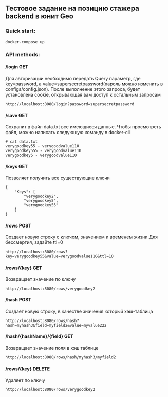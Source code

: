 ## Тестовое задание на позицию стажера backend в юнит Geo
### Quick start:
    docker-compose up   
### API methods:  
#### /login GET
Для авторизации необходимо передать Query параметр, где key=password, а
value=supersecretpassword(пароль можно изменить в configs/config.json).
После выполнение этого запроса, будет установлена cookie, открывающая вам
доступ к остальным запросам
   
    http://localhost:8080/login?password=supersecretpassword
#### /save GET
Сохранит в файл data.txt все имеющиеся данные. Чтобы просмотреть файл, можно
написать следующую команду в docker-cli

    # cat data.txt
    verygoodkey55 - verygoodvalue110
    verygoodkey555 - verygoodvalue110
    verygoodkey5 - verygoodvalue110
#### /keys GET
Позволяет получить все существующие ключи

    {
        "Keys": [
            "verygoodkey2",
            "verygoodkey5",
            "verygoodkey55"
        ]
    }
    
#### /rows POST
Создает новую строку с ключом, значением и временем жизни.Для бессмертия,
задайте ttl=0

    http://localhost:8080/rows?key=verygoodkey55&value=verygoodvalue110&ttl=10
#### /rows/{key} GET
Возвращает значение по ключу

    http://localhost:8080/rows/verygoodkey2
    
#### /hash POST
Создает новую строку, в качестве значения который хэш-таблица

    http://localhost:8080/rows/hash?hash=myhash3&field=myfield2&value=myvalue222
#### /hash/{hashName}/{field} GET
Возвращает значение поля в хэш таблице

    http://localhost:8080/rows/hash/myhash3/myfield2
#### /rows/{key} DELETE
Удаляет по ключу

    http://localhost:8080/rows/verygoodkey2

